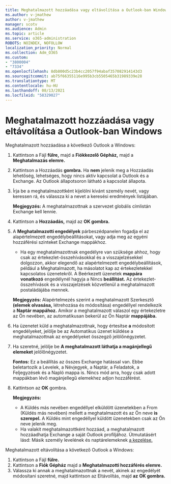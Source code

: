 ```yaml
---
title: Meghatalmazott hozzáadása vagy eltávolítása a Outlook-ban Windows
ms.author: v-jmathew
author: v-jmathew
manager: scotv
ms.audience: Admin
ms.topic: article
ms.service: o365-administration
ROBOTS: NOINDEX, NOFOLLOW
localization_priority: Normal
ms.collection: Adm_O365
ms.custom:
- "3800004"
- "7334"
ms.openlocfilehash: 8db800d5c23b4cc2057f94abaf357082914143d3
ms.sourcegitcommit: ab75f66355116e995b3cb5505465b31989339e28
ms.translationtype: MT
ms.contentlocale: hu-HU
ms.lasthandoff: 08/13/2021
ms.locfileid: "58329027"
---
```

# <a name="how-to-add-or-remove-a-delegate-in-outlook-for-windows"></a>Meghatalmazott hozzáadása vagy eltávolítása a Outlook-ban Windows

Meghatalmazott hozzáadása a következő Outlook a Windows: 

1. Kattintson a Fájl **fülre,** majd a **Fiókkezelő Gépház,** majd a **Meghatalmazás elemre.**
2. Kattintson a Hozzáadás **gombra.** Ha **nem** jelenik meg a Hozzáadás lehetőség, lehetséges, hogy nincs aktív kapcsolat a Outlook és a Exchange. Az Outlook állapotsoron látható a kapcsolat állapota.
3. Írja be a meghatalmazottként kijelölni kívánt személy nevét, vagy keressen rá, és válassza ki a nevet a keresési eredmények listájában.

    **Megjegyzés:** A meghatalmazottnak a szervezet globális címlistán Exchange kell lennie.
4. Kattintson a **Hozzáadás,** majd az **OK gombra.**
5. A **Meghatalmazotti engedélyek** párbeszédpanelen fogadja el az alapértelmezett engedélybeállításokat, vagy adja meg az egyéni hozzáférési szinteket Exchange mappákhoz.

    - Ha egy meghatalmazottnak engedélyre van szüksége ahhoz, hogy csak  az értekezlet-összehívásokkal és a visszajelzésekkel dolgozzon, akkor elegendő az alapértelmezett engedélybeállítások, például a Meghatalmazott, ha másolatot kap az értekezletekkel kapcsolatos üzenetekről. A Beérkezett üzenetek **mappára vonatkozó** engedélynél hagyja a Nincs **beállítást.** Az értekezlet-összehívások és a visszajelzések közvetlenül a meghatalmazott postaládájába mennek.

    **Megjegyzés:** Alapértelmezés szerint a meghatalmazott Szerkesztő **(elemek olvasása,** létrehozása és módosítása) engedéllyel rendelkezik a **Naptár mappához.** Amikor a meghatalmazott válaszol egy értekezletre az Ön nevében, az automatikusan bekerül az Ön Naptár **mappájába.**

5. Ha üzenetet küld a meghatalmazottnak, hogy értesítse **a** módosított engedélyeket, jelölje be az Automatikus üzenet küldése a meghatalmazottnak az engedélyeket összegző jelölőnégyzetet.
6. Ha szeretné, jelölje be **A meghatalmazott láthatja a magánjellegű elemeket** jelölőnégyzetet.

    **Fontos:** Ez a beállítás az összes Exchange hatással van. Ebbe beletartozik a Levelek, a Névjegyek, a Naptár, a Feladatok, a Feljegyzések és a Napló mappa is. Nincs mód arra, hogy csak adott mappákban lévő magánjellegű elemekhez adjon hozzáférést.

7. Kattintson az **OK** gombra.

    **Megjegyzés:**
    - A Küldés más nevében engedéllyel elküldött üzenetekben a From (Küldés más nevében) mellett a meghatalmazott és az Ön neve **is szerepel.** A Küldés mint engedéllyel küldött üzenetekben csak az Ön neve jelenik meg.
    - Ha valakit meghatalmazottként hozzáad, a meghatalmazott hozzáadhatja Exchange a saját Outlook profiljához. Útmutatásért lásd: Másik személy levelének és naptárelemeknek [a kezelése.](https://support.microsoft.com/office/manage-another-person-s-mail-and-calendar-items-afb79d6b-2967-43b9-a944-a6b953190af5)

Meghatalmazott eltávolítása a következő Outlook a Windows:

1. Kattintson a Fájl **fülre.**
2. Kattintson a **Fiók Gépház** majd a **Meghatalmazotti hozzáférés elemre.**
3. Válassza ki annak a meghatalmazottnak a nevét, akinek az engedélyét módosítani szeretné, majd kattintson az Eltávolítás, majd **az** **OK gombra.**
